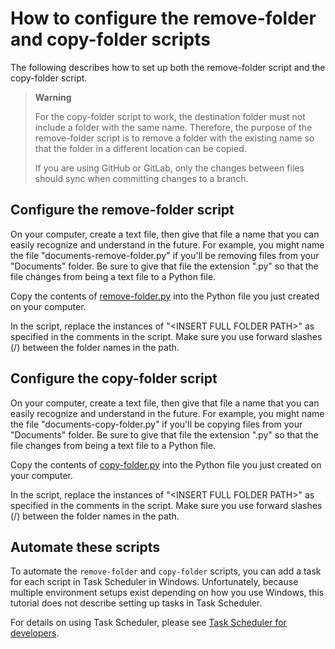 # How to configure the remove-folder and copy-folder scripts

The following describes how to set up both the remove-folder script and the copy-folder script. 

> **Warning**
> 
> For the copy-folder script to work, the destination folder must not include a folder with the same name. Therefore, the purpose of the remove-folder script is to remove a folder with the existing name so that the folder in a different location can be copied.
> 
> If you are using GitHub or GitLab, only the changes between files should sync when committing changes to a branch.

## Configure the remove-folder script 

On your computer, create a text file, then give that file a name that you can easily recognize and understand in the future. For example, you might name the file "documents-remove-folder.py" if you'll be removing files from your "Documents" folder. Be sure to give that file the extension ".py" so that the file changes from being a text file to a Python file.

Copy the contents of [remove-folder.py](https://github.com/josh-wong/remove-copy-folder/blob/main/remove-folder.py) into the Python file you just created on your computer.

In the script, replace the instances of "\<INSERT FULL FOLDER PATH\>" as specified in the comments in the script. Make sure you use forward slashes (/) between the folder names in the path.

## Configure the copy-folder script 

On your computer, create a text file, then give that file a name that you can easily recognize and understand in the future. For example, you might name the file "documents-copy-folder.py" if you'll be copying files from your "Documents" folder. Be sure to give that file the extension ".py" so that the file changes from being a text file to a Python file.

Copy the contents of [copy-folder.py](https://github.com/josh-wong/remove-copy-folder/blob/main/copy-folder.py) into the Python file you just created on your computer.

In the script, replace the instances of "\<INSERT FULL FOLDER PATH\>" as specified in the comments in the script. Make sure you use forward slashes (/) between the folder names in the path.

## Automate these scripts

To automate the `remove-folder` and `copy-folder` scripts, you can add a task for each script in Task Scheduler in Windows. Unfortunately, because multiple environment setups exist depending on how you use Windows, this tutorial does not describe setting up tasks in Task Scheduler.

For details on using Task Scheduler, please see [Task Scheduler for developers](https://docs.microsoft.com/en-us/windows/win32/taskschd/task-scheduler-start-page).